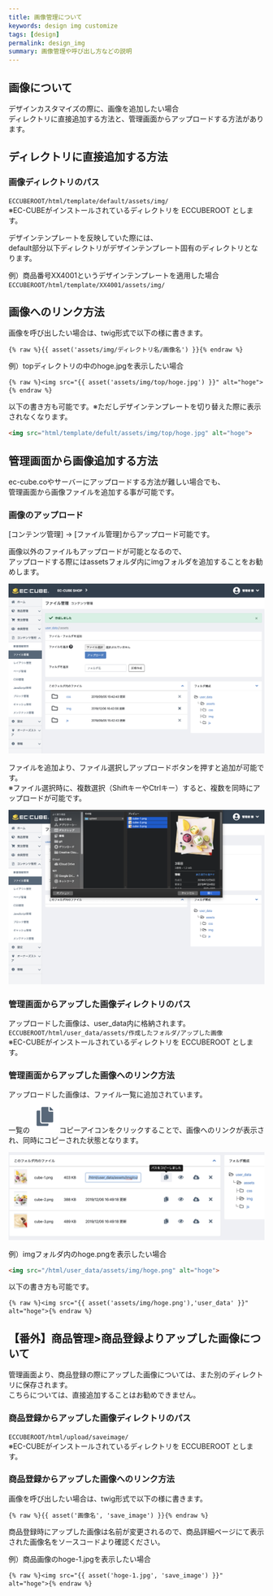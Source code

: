 ```yaml
---
title: 画像管理について
keywords: design img customize
tags: [design]
permalink: design_img
summary: 画像管理や呼び出し方などの説明
---
```


## 画像について
デザインカスタマイズの際に、画像を追加したい場合<br>
ディレクトリに直接追加する方法と、管理画面からアップロードする方法があります。

## ディレクトリに直接追加する方法

### 画像ディレクトリのパス
`ECCUBEROOT/html/template/default/assets/img/`<br>
※EC-CUBEがインストールされているディレクトリを ECCUBEROOT とします。

デザインテンプレートを反映していた際には、<br>
default部分以下ディレクトリがデザインテンプレート固有のディレクトリとなります。<br>

例）商品番号XX4001というデザインテンプレートを適用した場合<br>
`ECCUBEROOT/html/template/XX4001/assets/img/`


## 画像へのリンク方法
画像を呼び出したい場合は、twig形式で以下の様に書きます。
```twig
{% raw %}{{ asset('assets/img/ディレクトリ名/画像名') }}{% endraw %}
```

例）topディレクトリの中のhoge.jpgを表示したい場合
```twig
{% raw %}<img src="{{ asset('assets/img/top/hoge.jpg') }}" alt="hoge">{% endraw %}
```

以下の書き方も可能です。※ただしデザインテンプレートを切り替えた際に表示されなくなります。
```html
<img src="html/template/defult/assets/img/top/hoge.jpg" alt="hoge">
```

## 管理画面から画像追加する方法
ec-cube.coやサーバーにアップロードする方法が難しい場合でも、<br>管理画面から画像ファイルを追加する事が可能です。

### 画像のアップロード
[コンテンツ管理] -> [ファイル管理]からアップロード可能です。

画像以外のファイルもアップロードが可能となるので、<br>
アップロードする際にはassetsフォルダ内にimgフォルダを追加することをお勧めします。

![フォルダを追加してimgフォルダを表示した図](./images/design/design-img-01.png)

ファイルを追加より、ファイル選択しアップロードボタンを押すと追加が可能です。<br>
※ファイル選択時に、複数選択（ShiftキーやCtrlキー）すると、複数を同時にアップロードが可能です。

![ファイルを追加した図](./images/design/design-img-02.png)



### 管理画面からアップした画像ディレクトリのパス
アップロードした画像は、user_data内に格納されます。<br>
`ECCUBEROOT/html/user_data/assets/作成したフォルダ/アップした画像`<br>
※EC-CUBEがインストールされているディレクトリを ECCUBEROOT とします。

### 管理画面からアップした画像へのリンク方法
アップロードした画像は、ファイル一覧に追加されています。<br>
一覧の![ファイルを追加した図](./images/design/design-img-04.png)コピーアイコンをクリックすることで、画像へのリンクが表示され、同時にコピーされた状態となります。

![ファイルを追加した図](./images/design/design-img-03.png)


例）imgフォルダ内のhoge.pngを表示したい場合
```html
<img src="/html/user_data/assets/img/hoge.png" alt="hoge">
```

以下の書き方も可能です。
```twig
{% raw %}<img src="{{ asset('assets/img/hoge.png'),'user_data' }}" alt="hoge">{% endraw %}
```


## 【番外】商品管理>商品登録よりアップした画像について
管理画面より、商品登録の際にアップした画像については、また別のディレクトリに保存されます。<br>
こちらについては、直接追加することはお勧めできません。

### 商品登録からアップした画像ディレクトリのパス
`ECCUBEROOT/html/upload/saveimage/`<br>
※EC-CUBEがインストールされているディレクトリを ECCUBEROOT とします。

### 商品登録からアップした画像へのリンク方法
画像を呼び出したい場合は、twig形式で以下の様に書きます。
```twig
{% raw %}{{ asset('画像名', 'save_image') }}{% endraw %}
```
商品登録時にアップした画像は名前が変更されるので、商品詳細ページにて表示された画像名をソースコードより確認ください。

例）商品画像のhoge-1.jpgを表示したい場合
```twig
{% raw %}<img src="{{ asset('hoge-1.jpg', 'save_image') }}" alt="hoge">{% endraw %}
```